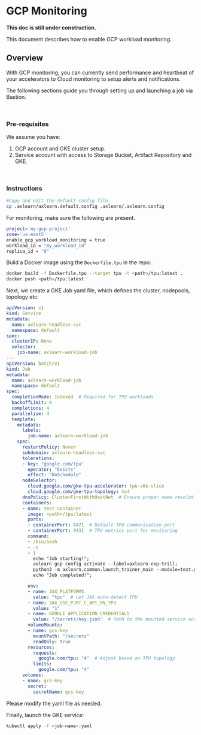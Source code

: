 # GCP Monitoring

**This doc is still under construction.**

This document describes how to enable GCP workload monitoring.

## Overview

With GCP monitoring, you can currently send performance and heartbeat of your accelerators to Cloud monitoring to setup alerts and notifications.

The following sections guide you through setting up and launching a job via Bastion.

<br>

### Pre-requisites

We assume you have:
1. GCP account and GKE cluster setup.
2. Service account with access to Storage Bucket, Artifact Repository and GKE.

<br>

### Instructions

```bash
#Copy and edit the default config file. 
cp .axlearn/axlearn.default.config .axlearn/.axlearn.config
```
For monitoring, make sure the following are present.

```bash
project='my-gcp-project'
zone='us-east5'
enable_gcp_workload_monitoring = true
workload_id = "my_workload_id"
replica_id = "0"
```

Build a Docker image using the `Dockerfile.tpu` in the repo:
```bash
docker build -f Dockerfile.tpu --target tpu -t <path>/tpu:latest .
docker push <path>/tpu:latest
```

Next, we create a GKE Job yaml file, which defines the cluster, nodepools, topology etc:
```yaml
apiVersion: v1
kind: Service
metadata:
  name: axlearn-headless-svc
  namespace: default
spec:
  clusterIP: None
  selector:
    job-name: axlearn-workload-job
---
apiVersion: batch/v1
kind: Job
metadata:
  name: axlearn-workload-job
  namespace: default
spec:
  completionMode: Indexed  # Required for TPU workloads
  backoffLimit: 0
  completions: 4
  parallelism: 4
  template:
    metadata:
      labels:
        job-name: axlearn-workload-job
    spec:
      restartPolicy: Never
      subdomain: axlearn-headless-svc
      tolerations:
      - key: "google.com/tpu"
        operator: "Exists"
        effect: "NoSchedule"
      nodeSelector:
        cloud.google.com/gke-tpu-accelerator: tpu-v6e-slice
        cloud.google.com/gke-tpu-topology: 4x4
      dnsPolicy: ClusterFirstWithHostNet  # Ensure proper name resolution for TPU pods
      containers:
      - name: test-container
        image: <path>/tpu:latest
        ports:
        - containerPort: 8471  # Default TPU communication port
        - containerPort: 9431  # TPU metrics port for monitoring
        command:
        - /bin/bash
        - -c
        - |
          echo "Job starting!";
          axlearn gcp config activate --label=axlearn-exp-trill;
          python3 -m axlearn.common.launch_trainer_main --module=text.gpt.c4_trainer --config=fuji-7B-v2-flash --trainer_dir=gs://<train-dir>-axlearn/<train-dir>-gke-v6e-7b/ --data_dir=gs://axlearn-public/tensorflow_datasets --jax_backend=tpu --mesh_selector=tpu-v6e-16 --trace_at_steps=16 
          echo "Job completed!";

        env:
        - name: JAX_PLATFORMS
          value: "tpu"  # Let JAX auto-detect TPU
        - name: JAX_USE_PJRT_C_API_ON_TPU
          value: "1"
        - name: GOOGLE_APPLICATION_CREDENTIALS
          value: "/secrets/key.json"  # Path to the mounted service account key
        volumeMounts:
        - name: gcs-key
          mountPath: "/secrets"
          readOnly: true
        resources:
          requests:
            google.com/tpu: "4"  # Adjust based on TPU topology
          limits:
            google.com/tpu: "4"
      volumes:
      - name: gcs-key
        secret:
          secretName: gcs-key
```

Please modify the yaml file as needed.

Finally, launch the GKE service:
```bash
kubectl apply -f <job-name>.yaml
```
